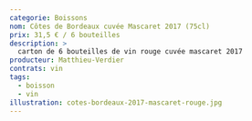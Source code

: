 ```yaml
---
categorie: Boissons
nom: Côtes de Bordeaux cuvée Mascaret 2017 (75cl)
prix: 31,5 € / 6 bouteilles
description: >
  carton de 6 bouteilles de vin rouge cuvée mascaret 2017
producteur: Matthieu-Verdier
contrats: vin
tags: 
  - boisson
  - vin
illustration: cotes-bordeaux-2017-mascaret-rouge.jpg
---
```


